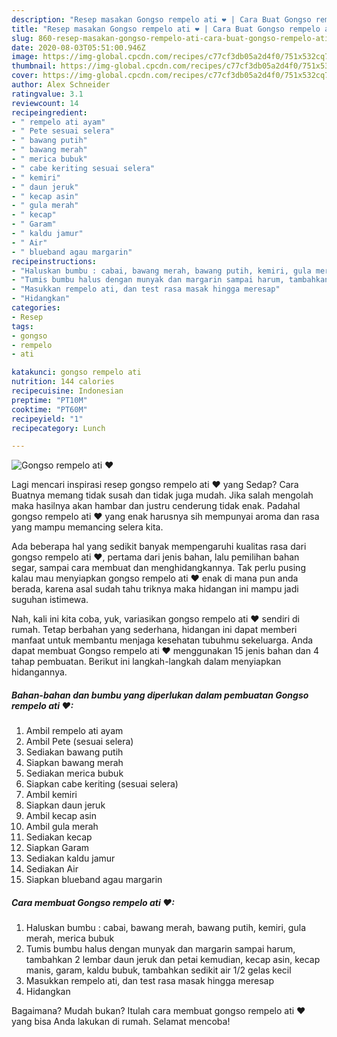 ```yaml
---
description: "Resep masakan Gongso rempelo ati ❤ | Cara Buat Gongso rempelo ati ❤ Yang Mudah Dan Praktis"
title: "Resep masakan Gongso rempelo ati ❤ | Cara Buat Gongso rempelo ati ❤ Yang Mudah Dan Praktis"
slug: 860-resep-masakan-gongso-rempelo-ati-cara-buat-gongso-rempelo-ati-yang-mudah-dan-praktis
date: 2020-08-03T05:51:00.946Z
image: https://img-global.cpcdn.com/recipes/c77cf3db05a2d4f0/751x532cq70/gongso-rempelo-ati-❤-foto-resep-utama.jpg
thumbnail: https://img-global.cpcdn.com/recipes/c77cf3db05a2d4f0/751x532cq70/gongso-rempelo-ati-❤-foto-resep-utama.jpg
cover: https://img-global.cpcdn.com/recipes/c77cf3db05a2d4f0/751x532cq70/gongso-rempelo-ati-❤-foto-resep-utama.jpg
author: Alex Schneider
ratingvalue: 3.1
reviewcount: 14
recipeingredient:
- " rempelo ati ayam"
- " Pete sesuai selera"
- " bawang putih"
- " bawang merah"
- " merica bubuk"
- " cabe keriting sesuai selera"
- " kemiri"
- " daun jeruk"
- " kecap asin"
- " gula merah"
- " kecap"
- " Garam"
- " kaldu jamur"
- " Air"
- " blueband agau margarin"
recipeinstructions:
- "Haluskan bumbu : cabai, bawang merah, bawang putih, kemiri, gula merah, merica bubuk"
- "Tumis bumbu halus dengan munyak dan margarin sampai harum, tambahkan 2 lembar daun jeruk dan petai kemudian, kecap asin, kecap manis, garam, kaldu bubuk, tambahkan sedikit air 1/2 gelas kecil"
- "Masukkan rempelo ati, dan test rasa masak hingga meresap"
- "Hidangkan"
categories:
- Resep
tags:
- gongso
- rempelo
- ati

katakunci: gongso rempelo ati 
nutrition: 144 calories
recipecuisine: Indonesian
preptime: "PT10M"
cooktime: "PT60M"
recipeyield: "1"
recipecategory: Lunch

---
```



![Gongso rempelo ati ❤](https://img-global.cpcdn.com/recipes/c77cf3db05a2d4f0/751x532cq70/gongso-rempelo-ati-❤-foto-resep-utama.jpg)

Lagi mencari inspirasi resep gongso rempelo ati ❤ yang Sedap? Cara Buatnya memang tidak susah dan tidak juga mudah. Jika salah mengolah maka hasilnya akan hambar dan justru cenderung tidak enak. Padahal gongso rempelo ati ❤ yang enak harusnya sih mempunyai aroma dan rasa yang mampu memancing selera kita.

Ada beberapa hal yang sedikit banyak mempengaruhi kualitas rasa dari gongso rempelo ati ❤, pertama dari jenis bahan, lalu pemilihan bahan segar, sampai cara membuat dan menghidangkannya. Tak perlu pusing kalau mau menyiapkan gongso rempelo ati ❤ enak di mana pun anda berada, karena asal sudah tahu triknya maka hidangan ini mampu jadi suguhan istimewa.




Nah, kali ini kita coba, yuk, variasikan gongso rempelo ati ❤ sendiri di rumah. Tetap berbahan yang sederhana, hidangan ini dapat memberi manfaat untuk membantu menjaga kesehatan tubuhmu sekeluarga. Anda dapat membuat Gongso rempelo ati ❤ menggunakan 15 jenis bahan dan 4 tahap pembuatan. Berikut ini langkah-langkah dalam menyiapkan hidangannya.

<!--inarticleads1-->

##### Bahan-bahan dan bumbu yang diperlukan dalam pembuatan Gongso rempelo ati ❤:

1. Ambil  rempelo ati ayam
1. Ambil  Pete (sesuai selera)
1. Sediakan  bawang putih
1. Siapkan  bawang merah
1. Sediakan  merica bubuk
1. Siapkan  cabe keriting (sesuai selera)
1. Ambil  kemiri
1. Siapkan  daun jeruk
1. Ambil  kecap asin
1. Ambil  gula merah
1. Sediakan  kecap
1. Siapkan  Garam
1. Sediakan  kaldu jamur
1. Sediakan  Air
1. Siapkan  blueband agau margarin




<!--inarticleads2-->

##### Cara membuat Gongso rempelo ati ❤:

1. Haluskan bumbu : cabai, bawang merah, bawang putih, kemiri, gula merah, merica bubuk
1. Tumis bumbu halus dengan munyak dan margarin sampai harum, tambahkan 2 lembar daun jeruk dan petai kemudian, kecap asin, kecap manis, garam, kaldu bubuk, tambahkan sedikit air 1/2 gelas kecil
1. Masukkan rempelo ati, dan test rasa masak hingga meresap
1. Hidangkan




Bagaimana? Mudah bukan? Itulah cara membuat gongso rempelo ati ❤ yang bisa Anda lakukan di rumah. Selamat mencoba!
